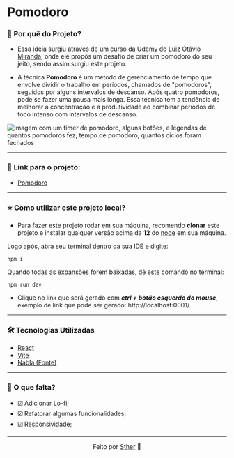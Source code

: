 # Pomodoro

### 📍 Por quê do Projeto?

- Essa ideia surgiu atraves de um curso da Udemy do [Luiz Otávio Miranda](https://www.udemy.com/user/luiz-otavio-miranda/), onde ele propôs um desafio de criar um pomodoro do seu jeito, sendo assim surgiu este projeto.

- A técnica **Pomodoro** é um método de gerenciamento de tempo que envolve dividir o trabalho em períodos, chamados de "pomodoros", seguidos por alguns intervalos de descanso. Após quatro pomodoros, pode se fazer uma pausa mais longa. Essa técnica tem a tendência de melhorar a concentração e a produtividade ao combinar períodos de foco intenso com intervalos de descanso.

![imagem com um timer de pomodoro, alguns botões, e legendas de quantos pomodoros fez, tempo de pomodoro, quantos ciclos foram fechados](https://i.imgur.com/Qf4ato2.png)

---
### 🔗 Link para o projeto: 
- [Pomodoro](https://pomodoro-five-zeta.vercel.app)


---

### ⭐ Como utilizar este projeto local?

-  Para fazer este projeto rodar em sua máquina, recomendo **clonar** este projeto e instalar qualquer versão acima da **12** do [node](https://nodejs.org/en/download) em sua máquina.

Logo após, abra seu terminal dentro da sua IDE e digite:

``npm i ``

Quando todas as expansões forem baixadas, dê este comando no terminal:

``npm run dev``

 - Clique no link que será gerado com **_ctrl + botão esquerdo do mouse_**, exemplo de link que pode ser gerado: http://localhost:0001/


---

### 🛠 Tecnologias Utilizadas

- [React](https://react.dev)
- [Vite](https://vitejs.dev)
- [Nabla (Fonte)](https://nabla.typearture.com)
--- 

### 📄 O que falta?
- ☑️ Adicionar Lo-fi;
- ☑️ Refatorar algumas funcionalidades;
- ☑️ Responsividade;
--- 
<div align="center">Feito por <a href="https://www.linkedin.com/in/sthefany-sther/">Sther</a> 🤍</div>